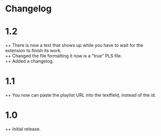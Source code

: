 # Changelog

# 1.2
++ There is now a text that shows up while you have to wait for the extension to finish its work.  
++ Changed the file formatting it now is a "true" PLS file.  
++ Added a changelog. 

# 1.1
++ You now can paste the playlist URL into the textfield, instead of the id.  

# 1.0
++ Initial release.  
